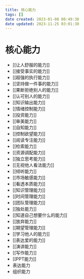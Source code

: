 ```yaml
---
title: 核心能力
tags: []
date created: 2023-01-08 00:49:38
date updated: 2023-11-25 03:01:30
---
```


# 核心能力

- [[让人舒服的能力]]
- [[接受事实的能力]]
- [[超强的执行能力]]
- [[坚持做一件事的能力]]
- [[果断拒绝别人的能力]]
- [[认可别人的能力]]
- [[知识输出能力]]
- [[情绪控制能力]]
- [[投资能力]]
- [[审美能力]]
- [[自知能力]]
- [[控制欲望能力]]
- [[阅读专注能力]]
- [[检索能力]]
- [[资源调配能力]]
- [[独立思考能力]]
- [[无视他人看法能力]]
- [[倾听能力]]
- [[市场敏感能力]]
- [[看透本质能力]]
- [[知识管理能力]]
- [[时间管理能力]]
- [[团队管理能力]]
- [[独处能力]]
- [[知道自己想要什么的能力]]
- [[放弃能力]]
- [[期望管理能力]]
- [[学习他人的能力]]
- [[表达爱的能力]]
- [[演讲能力]]
- [[写作能力]]
- [[PPT能力]]
- 表达能力
- 组织能力
